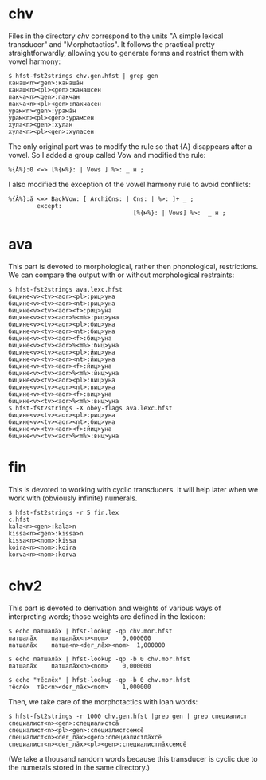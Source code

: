 # chv
Files in the directory *chv* correspond to the units "A simple lexical transducer" and "Morphotactics". It follows the practical pretty straightforwardly, allowing you to generate forms and restrict them with vowel harmony:
```
$ hfst-fst2strings chv.gen.hfst | grep gen
канаш<n><gen>:канашӑн
канаш<n><pl><gen>:канашсен
пакча<n><gen>:пакчан
пакча<n><pl><gen>:пакчасен
урам<n><gen>:урамӑн
урам<n><pl><gen>:урамсен
хула<n><gen>:хулан
хула<n><pl><gen>:хуласен
```
The only original part was to modify the rule so that {A} disappears after a vowel. So I added a group called Vow and modified the rule:
```
%{Ă%}:0 <=> [%{м%}: | Vows ] %>: _ н ;
```
I also modified the exception of the vowel harmony rule to avoid conflicts:
```
%{Ă%}:ӑ <=> BackVow: [ ArchiCns: | Cns: | %>: ]+ _ ;
        except:
                                   [%{м%}: | Vows] %>:  _ н ;
```
# ava
This part is devoted to morphological, rather then phonological, restrictions. We can compare the output with or without morphological restraints:
```
$ hfst-fst2strings ava.lexc.hfst 
бицине<v><tv><aor><pl>:риц>уна
бицине<v><tv><aor><nt>:риц>уна
бицине<v><tv><aor><f>:риц>уна
бицине<v><tv><aor>%<m%>:риц>уна
бицине<v><tv><aor><pl>:биц>уна
бицине<v><tv><aor><nt>:биц>уна
бицине<v><tv><aor><f>:биц>уна
бицине<v><tv><aor>%<m%>:биц>уна
бицине<v><tv><aor><pl>:йиц>уна
бицине<v><tv><aor><nt>:йиц>уна
бицине<v><tv><aor><f>:йиц>уна
бицине<v><tv><aor>%<m%>:йиц>уна
бицине<v><tv><aor><pl>:виц>уна
бицине<v><tv><aor><nt>:виц>уна
бицине<v><tv><aor><f>:виц>уна
бицине<v><tv><aor>%<m%>:виц>уна
$ hfst-fst2strings -X obey-flags ava.lexc.hfst
бицине<v><tv><aor><pl>:риц>уна
бицине<v><tv><aor><nt>:биц>уна
бицине<v><tv><aor><f>:йиц>уна
бицине<v><tv><aor>%<m%>:виц>уна
```

# fin
This is devoted to working with cyclic transducers. It will help later when we work with (obviously infinite) numerals.
```
$ hfst-fst2strings -r 5 fin.lex
c.hfst
kala<n><gen>:kala>n
kissa<n><gen>:kissa>n
kissa<n><nom>:kissa
koira<n><nom>:koira
korva<n><nom>:korva
```

# chv2
This part is devoted to derivation and weights of various ways of interpreting words; those weights are defined in the lexicon:
```
$ echo патшалӑх | hfst-lookup -qp chv.mor.hfst 
патшалӑх	патшалӑх<n><nom>	0,000000
патшалӑх	патша<n><der_лӑх><nom>	1,000000

$ echo патшалӑх | hfst-lookup -qp -b 0 chv.mor.hfst 
патшалӑх	патшалӑх<n><nom>	0,000000

$ echo "тӗслӗх" | hfst-lookup -qp -b 0 chv.mor.hfst 
тӗслӗх	тӗс<n><der_лӑх><nom>	1,000000
```

Then, we take care of the morphotactics with loan words:
```
$ hfst-fst2strings -r 1000 chv.gen.hfst |grep gen | grep специалист
специалист<n><gen>:специалистсӑ
специалист<n><pl><gen>:специалистсемсӗ
специалист<n><der_лӑх><gen>:специалистлӑхсӗ
специалист<n><der_лӑх><pl><gen>:специалистлӑхсемсӗ
```
(We take a thousand random words because this transducer is cyclic due to the numerals stored in the same directory.)

